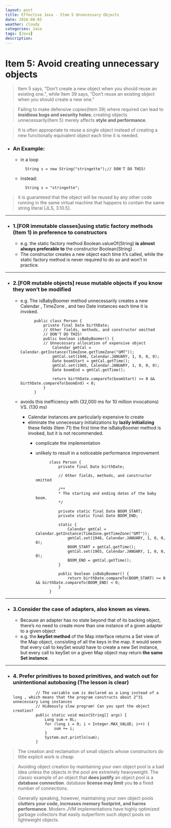 ```yaml
---
layout: post
title: Effective Java - Item 5 Unnecessary Objects
date: 2016-08-03
weather: cloudy
categories: Java
tags: [Java]
description:
---
```


# Item 5: Avoid creating unnecessary objects

> Item 5 says, "Don’t create a new object when you should reuse an existing one.", while Item 39 says, “Don’t reuse an existing object when you should create a new one.”

> Failing to make defensive copies(Item 39) where required can lead to **insidious bugs and security holes**; creating objects unnecessarily(Item 5) merely affects **style and performance**.

> It is often appropriate to reuse a single object instead of creating a new functionally equivalent object each time it is needed.

- ### An Example:
    - in a loop

            String s = new String("stringette");// DON'T DO THIS!

    - instead:

            String s = "stringette";

> it is guaranteed that the object will be reused by any other code running in the same virtual machine that happens to contain the same string literal [JLS, 3.10.5].

---

- ### 1.[FOR immutable classes]using static factory methods (Item 1) in preference to constructors
    - e.g. the static factory method Boolean.valueOf(String) **is almost always preferable to** the constructor Boolean(String) .
    - The constructor creates a new object each time it’s called, while the static factory method is never required to do so and won’t in practice.

---

- ### 2.[FOR mutable objects] reuse mutable objects if you know they won’t be modified
    - e.g. The isBabyBoomer method unnecessarily creates a new Calendar , TimeZone , and two Date instances each time it is invoked.

                public class Person {
                    private final Date birthDate;
                    // Other fields, methods, and constructor omitted
                    // DON'T DO THIS!
                    public boolean isBabyBoomer() {
                    // Unnecessary allocation of expensive object
                        Calendar gmtCal = Calendar.getInstance(TimeZone.getTimeZone("GMT"));
                        gmtCal.set(1946, Calendar.JANUARY, 1, 0, 0, 0);
                        Date boomStart = gmtCal.getTime();
                        gmtCal.set(1965, Calendar.JANUARY, 1, 0, 0, 0);
                        Date boomEnd = gmtCal.getTime();

                        return birthDate.compareTo(boomStart) >= 0 && birthDate.compareTo(boomEnd) < 0;
                    }
                }

    - avoids this inefficiency with  (32,000 ms for 10 million invocations) VS. (130 ms)
        - Calendar instances are particularly expensive to create
        - eliminate the unnecessary initializations by **lazily initializing** these fields (Item 71) the first time the isBabyBoomer method is invoked, but it is not recommended.
            - complicate the implementation
            - unlikely to result in a noticeable performance improvement

                        class Person {
                            private final Date birthDate;

                            // Other fields, methods, and constructor omitted

                            /**
                            * The starting and ending dates of the baby boom.
                            */

                            private static final Date BOOM_START;
                            private static final Date BOOM_END;

                            static {
                                Calendar gmtCal = Calendar.getInstance(TimeZone.getTimeZone("GMT"));
                                gmtCal.set(1946, Calendar.JANUARY, 1, 0, 0, 0);
                                BOOM_START = gmtCal.getTime();
                                gmtCal.set(1965, Calendar.JANUARY, 1, 0, 0, 0);
                                BOOM_END = gmtCal.getTime();
                            }

                            public boolean isBabyBoomer() {
                                return birthDate.compareTo(BOOM_START) >= 0 && birthDate.compareTo(BOOM_END) < 0;
                            }
                        }

---

- ### 3.Consider the case of adapters, also known as views.
    - Because an adapter has no state beyond that of its backing object, there’s no need to create more than one instance of a given adapter to a given object
    - e.g. the **keySet method** of the Map interface returns a Set view of the Map object, consisting of all the keys in the map. it would seem that every call to keySet would have to create a new Set instance, but every call to keySet on a given Map object may return **the same Set instance**.

---

- ### 4. Prefer primitives to boxed primitives, and watch out for unintentional autoboxing (The lesson is clear)

                // The variable sum is declared as a Long instead of a long , which means that the program constructs about 2^31 unnecessary Long instances
                // Hideously slow program! Can you spot the object creation?
                public static void main(String[] args) {
                    Long sum = 0L;
                    for (long i = 0; i < Integer.MAX_VALUE; i++) {
                        sum += i;
                    }
                    System.out.println(sum);
                }

> The creation and reclamation of small objects whose constructors do little explicit work is cheap

> Avoiding object creation by maintaining your own object pool is a bad idea unless the objects in the pool are extremely heavyweight. The classic example of an object that **does justify** an object pool is a **database connection**. database **license may limit** you **to** a fixed number of connections.

> Generally speaking, however, maintaining your own object pools **clutters your code, increases memory footprint, and harms performance**. Modern JVM implementations have highly optimized garbage collectors that easily outperform such object pools on lightweight objects.
